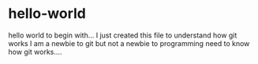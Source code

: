 # hello-world
hello world to begin with...
I just created this file to 
understand how git works
I am a newbie to git
but not a newbie to programming
need to know how git works....

